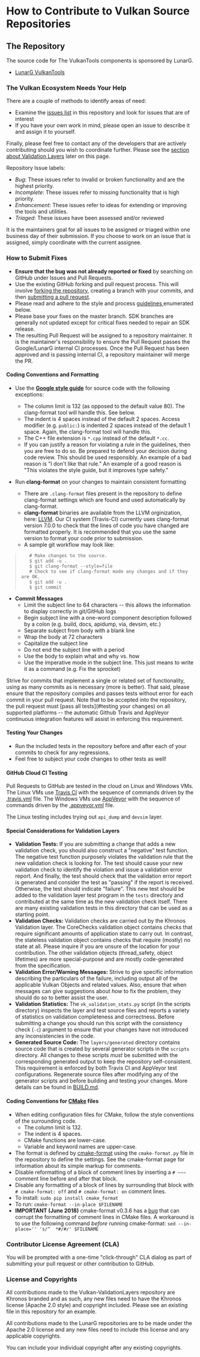 # How to Contribute to Vulkan Source Repositories

## **The Repository**

The source code for The VulkanTools components is sponsored by LunarG.
* [LunarG VulkanTools](https://github.com/LunarG/VulkanTools)


### **The Vulkan Ecosystem Needs Your Help**

There are a couple of methods to identify areas of need:
* Examine the [issues list](https://github.com/LunarG/VulkanTools/issues)
in this repository and look for issues that are of interest
* If you have your own work in mind, please open an issue to describe
  it and assign it to yourself.

Finally, please feel free to contact any of the developers that are actively contributing should you
wish to coordinate further.
Please see the [section about Validation Layers](#special-considerations-for-vulkan-tools)
later on this page.

Repository Issue labels:

* _Bug_:          These issues refer to invalid or broken functionality and are the highest priority.
* _Incomplete_:   These issues refer to missing functionality that is high priority.
* _Enhancement_:  These issues refer to ideas for extending or improving the tools and utilities.
* _Triaged_:      These issues have been assessed and/or reviewed

It is the maintainers goal for all issues to be assigned or triaged within one business day of their submission. If you choose
to work on an issue that is assigned, simply coordinate with the current assignee.

### **How to Submit Fixes**

* **Ensure that the bug was not already reported or fixed** by searching on GitHub under Issues
  and Pull Requests.
* Use the existing GitHub forking and pull request process.
  This will involve [forking the repository](https://help.github.com/articles/fork-a-repo/),
  creating a branch with your commits, and then [submitting a pull request](https://help.github.com/articles/using-pull-requests/).
* Please read and adhere to the style and process [guidelines ](#coding-conventions-and-formatting) enumerated below.
* Please base your fixes on the master branch.  SDK branches are generally not updated except for critical fixes needed to repair an SDK release.
* The resulting Pull Request will be assigned to a repository maintainer. It is the maintainer's responsibility to ensure the Pull Request
  passes the Google/LunarG internal CI processes. Once the Pull Request has been approved and is passing internal CI, a repository maintainer
  will merge the PR.


#### **Coding Conventions and Formatting**
* Use the **[Google style guide](https://google.github.io/styleguide/cppguide.html)** for source code with the following exceptions:
    * The column limit is 132 (as opposed to the default value 80). The clang-format tool will handle this. See below.
    * The indent is 4 spaces instead of the default 2 spaces. Access modifier (e.g. `public:`) is indented 2 spaces instead of the
      default 1 space. Again, the clang-format tool will handle this.
    * The C++ file extension is `*.cpp` instead of the default `*.cc`.
    * If you can justify a reason for violating a rule in the guidelines, then you are free to do so. Be prepared to defend your
decision during code review. This should be used responsibly. An example of a bad reason is "I don't like that rule." An example of
a good reason is "This violates the style guide, but it improves type safety."

* Run **clang-format** on your changes to maintain consistent formatting
    * There are `.clang-format` files present in the repository to define clang-format settings
      which are found and used automatically by clang-format.
	* **clang-format** binaries are available from the LLVM orginization, here: [LLVM](https://clang.llvm.org/). Our CI system (Travis-CI)
	  currently uses clang-format version 7.0.0 to check that the lines of code you have changed are formatted properly. It is
	  recommended that you use the same version to format your code prior to submission.
    * A sample git workflow may look like:

>        # Make changes to the source.
>        $ git add -u .
>        $ git clang-format --style=file
>        # Check to see if clang-format made any changes and if they are OK.
>        $ git add -u .
>        $ git commit

* **Commit Messages**
    * Limit the subject line to 64 characters -- this allows the information to display correctly in git/GitHub logs
    * Begin subject line with a one-word component description followed by a colon (e.g. build, docs, apidump, via, devsim, etc.)
    * Separate subject from body with a blank line
    * Wrap the body at 72 characters
    * Capitalize the subject line
    * Do not end the subject line with a period
    * Use the body to explain what and why vs. how
    * Use the imperative mode in the subject line. This just means to write it as a command (e.g. Fix the sprocket)

Strive for commits that implement a single or related set of functionality, using as many commits as is necessary (more is better).
That said, please ensure that the repository compiles and passes tests without error for each commit in your pull request.  Note
that to be accepted into the repository, the pull request must [pass all tests](#testing your changes) on all supported platforms
-- the automatic Github Travis and AppVeyor continuous integration features will assist in enforcing this requirement.

#### **Testing Your Changes**
* Run the included tests in the repository before and after each of your commits to check for any regressions.
* Feel free to subject your code changes to other tests as well!

#### **GitHub Cloud CI Testing**
Pull Requests to GitHub are tested in the cloud on Linux and Windows VMs. The Linux VMs use [Travis CI](https://travis-ci.org/github/LunarG/VulkanTools) with the sequence of commands driven by the [.travis.yml](https://github.com/LunarG/VulkanTools/blob/master/.travis.yml) file. The Windows VMs use [AppVeyor](https://ci.appveyor.com/project/karl-lunarg/vulkantools/branch/master) with the sequence of commands driven by the [.appveyor.yml](https://github.com/LunarG/VulkanTools/blob/master/.appveyor.yml) file.

The Linux testing includes trying out `api_dump` and `devsim` layer.

#### **Special Considerations for Validation Layers**
* **Validation Tests:**  If you are submitting a change that adds a new validation check, you should also construct a "negative" test function.
The negative test function purposely violates the validation rule that the new validation check is looking for.
The test should cause your new validation check to identify the violation and issue a validation error report.
And finally, the test should check that the validation error report is generated and consider the test as "passing"
if the report is received.  Otherwise, the test should indicate "failure".
This new test should be added to the validation layer test program in the `tests` directory and contributed
at the same time as the new validation check itself. There are many existing validation tests in this directory that can be
used as a starting point.
* **Validation Checks:**  Validation checks are carried out by the Khronos Validation layer. The CoreChecks validation object
contains checks that require significant amounts of application state to carry out. In contrast, the stateless validation object contains
checks that require (mostly) no state at all. Please inquire if you are unsure of the location for your contribution. The other
validation objects (thread_safety, object lifetimes) are more special-purpose and are mostly code-generated from the specification.
* **Validation Error/Warning Messages:**  Strive to give specific information describing the particulars of the failure, including
output all of the applicable Vulkan Objects and related values. Also, ensure that when messages can give suggestions about _how_ to
fix the problem, they should do so to better assist the user.
* **Validation Statistics:** The `vk_validation_stats.py` script (in the scripts directory) inspects the layer and test source files
and reports a variety of statistics on validation completeness and correctness. Before submitting a change you should run this
script with the consistency check (`-c`) argument to ensure that your changes have not introduced any inconsistencies in the code.
* **Generated Source Code:** The `layers/generated` directory contains source code that is created by several
generator scripts in the `scripts` directory. All changes to these scripts _must_ be submitted with the
corresponding generated output to keep the repository self-consistent. This requirement is enforced by both
Travis CI and AppVeyor test configurations. Regenerate source files after modifying any of the generator
scripts and before building and testing your changes. More details can be found in
[BUILD.md](https://github.com/KhronosGroup/Vulkan-ValidationLayers/blob/master/BUILD.md#generated-source-code).

#### Coding Conventions for [CMake](http://cmake.org) files

* When editing configuration files for CMake, follow the style conventions of the surrounding code.
  * The column limit is 132.
  * The indent is 4 spaces.
  * CMake functions are lower-case.
  * Variable and keyword names are upper-case.
* The format is defined by
  [cmake-format](https://github.com/cheshirekow/cmake_format)
  using the `cmake-format.py` file in the repository to define the settings.
  See the cmake-format page for information about its simple markup for comments.
* Disable reformatting of a block of comment lines by inserting
  a `# ~~~` comment line before and after that block.
* Disable any formatting of a block of lines by surrounding that block with
  `# cmake-format: off` and `# cmake-format: on` comment lines.
* To install: `sudo pip install cmake_format`
* To run: `cmake-format --in-place $FILENAME`
* **IMPORTANT (June 2018)** cmake-format v0.3.6 has a
  [bug]( https://github.com/cheshirekow/cmake_format/issues/50)
  that can corrupt the formatting of comment lines in CMake files.
  A workaround is to use the following command _before_ running cmake-format:
  `sed --in-place='' 's/^  *#/#/' $FILENAME`

### **Contributor License Agreement (CLA)**

You will be prompted with a one-time "click-through" CLA dialog as part of submitting your pull request
or other contribution to GitHub.

### **License and Copyrights**

All contributions made to the Vulkan-ValidationLayers repository are Khronos branded and as such,
any new files need to have the Khronos license (Apache 2.0 style) and copyright included.
Please see an existing file in this repository for an example.

All contributions made to the LunarG repositories are to be made under the Apache 2.0 license
and any new files need to include this license and any applicable copyrights.

You can include your individual copyright after any existing copyrights.
